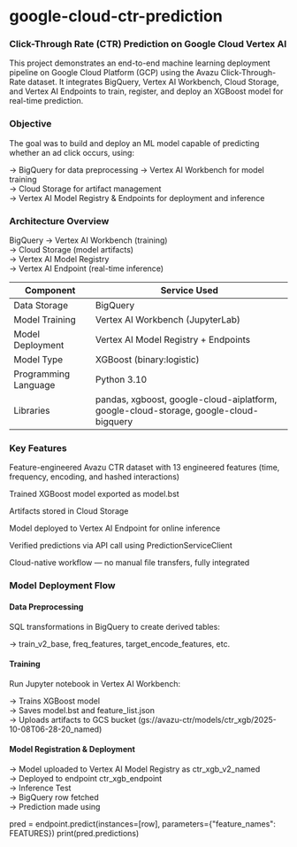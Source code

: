 # google-cloud-ctr-prediction

### Click-Through Rate (CTR) Prediction on Google Cloud Vertex AI

This project demonstrates an end-to-end machine learning deployment pipeline on Google Cloud Platform (GCP) using the Avazu Click-Through-Rate dataset. It integrates BigQuery, Vertex AI Workbench, Cloud Storage, and Vertex AI Endpoints to train, register, and deploy an XGBoost model for real-time prediction.

### Objective

The goal was to build and deploy an ML model capable of predicting whether an ad click occurs, using:

→ BigQuery for data preprocessing 
→ Vertex AI Workbench for model training  
→ Cloud Storage for artifact management  
→ Vertex AI Model Registry & Endpoints for deployment and inference  

### Architecture Overview

BigQuery → Vertex AI Workbench (training)   
         → Cloud Storage (model artifacts)  
         → Vertex AI Model Registry   
         → Vertex AI Endpoint (real-time inference)  



| Component            | Service Used                                                                          |
| -------------------- | ------------------------------------------------------------------------------------- |
| Data Storage         | BigQuery                                                                              |
| Model Training       | Vertex AI Workbench (JupyterLab)                                                      |
| Model Deployment     | Vertex AI Model Registry + Endpoints                                                  |
| Model Type           | XGBoost (binary:logistic)                                                             |
| Programming Language | Python 3.10                                                                           |
| Libraries            | pandas, xgboost, google-cloud-aiplatform, google-cloud-storage, google-cloud-bigquery |


### Key Features

Feature-engineered Avazu CTR dataset with 13 engineered features (time, frequency, encoding, and hashed interactions)

Trained XGBoost model exported as model.bst

Artifacts stored in Cloud Storage

Model deployed to Vertex AI Endpoint for online inference

Verified predictions via API call using PredictionServiceClient

Cloud-native workflow — no manual file transfers, fully integrated


### Model Deployment Flow

#### Data Preprocessing
SQL transformations in BigQuery to create derived tables:  

→ train_v2_base, freq_features, target_encode_features, etc.  

#### Training
Run Jupyter notebook in Vertex AI Workbench:

→ Trains XGBoost model  
→ Saves model.bst and feature_list.json    
→ Uploads artifacts to GCS bucket (gs://avazu-ctr/models/ctr_xgb/2025-10-08T06-28-20_named)  

####  Model Registration & Deployment

→ Model uploaded to Vertex AI Model Registry as ctr_xgb_v2_named  
→ Deployed to endpoint ctr_xgb_endpoint  
→ Inference Test    
→ BigQuery row fetched  
→ Prediction made using

pred = endpoint.predict(instances=[row], parameters={"feature_names": FEATURES})
print(pred.predictions)
